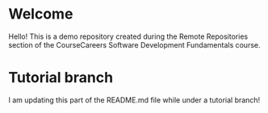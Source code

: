 # Welcome

Hello! This is a demo repository created during the Remote Repositories section
of the CourseCareers Software Development Fundamentals course.

# Tutorial branch

I am updating this part of the README.md file while under a tutorial branch!
